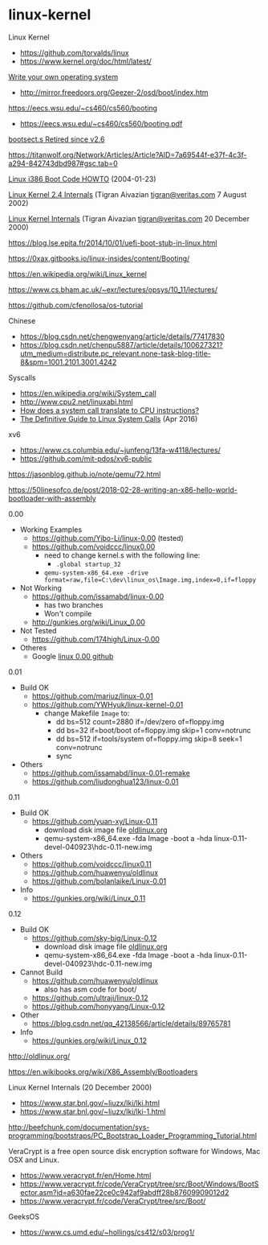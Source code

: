 # linux-kernel

Linux Kernel
- https://github.com/torvalds/linux
- https://www.kernel.org/doc/html/latest/


[Write your own operating system](http://mirror.freedoors.org/Geezer-2/osd/index.htm)
- http://mirror.freedoors.org/Geezer-2/osd/boot/index.htm

https://eecs.wsu.edu/~cs460/cs560/booting
- https://eecs.wsu.edu/~cs460/cs560/booting.pdf

[bootsect.s Retired since v2.6](https://tonybai.com/2006/02/08/retired-bootsect/)

https://titanwolf.org/Network/Articles/Article?AID=7a69544f-e37f-4c3f-a294-842743dbd987#gsc.tab=0

[Linux i386 Boot Code HOWTO](https://tldp.org/HOWTO/Linux-i386-Boot-Code-HOWTO/index.html) (2004-01-23)

[Linux Kernel 2.4 Internals](https://www.kernel.org/doc/mirror/lki-single.html) (Tigran Aivazian tigran@veritas.com 7 August 2002)

[Linux Kernel Internals](https://www.star.bnl.gov/~liuzx/lki/lki.html#toc1) (Tigran Aivazian tigran@veritas.com 20 December 2000)

https://blog.lse.epita.fr/2014/10/01/uefi-boot-stub-in-linux.html

https://0xax.gitbooks.io/linux-insides/content/Booting/

https://en.wikipedia.org/wiki/Linux_kernel

https://www.cs.bham.ac.uk/~exr/lectures/opsys/10_11/lectures/

https://github.com/cfenollosa/os-tutorial

Chinese
- https://blog.csdn.net/chengwenyang/article/details/77417830
- https://blog.csdn.net/chenpu5887/article/details/100627321?utm_medium=distribute.pc_relevant.none-task-blog-title-8&spm=1001.2101.3001.4242

Syscalls
- https://en.wikipedia.org/wiki/System_call
- http://www.cpu2.net/linuxabi.html
- [How does a system call translate to CPU instructions?](https://stackoverflow.com/questions/5570893/how-does-a-system-call-translate-to-cpu-instructions)
- [The Definitive Guide to Linux System Calls](ps://blog.packagecloud.io/eng/2016/04/05/the-definitive-guide-to-linux-system-calls/) (Apr 2016)

xv6
- https://www.cs.columbia.edu/~junfeng/13fa-w4118/lectures/
- https://github.com/mit-pdos/xv6-public

https://jasonblog.github.io/note/qemu/72.html

https://50linesofco.de/post/2018-02-28-writing-an-x86-hello-world-bootloader-with-assembly

0.00
- Working Examples
  - https://github.com/Yibo-Li/linux-0.00 (tested)
  - https://github.com/voidccc/linux0.00
    - need to change kernel.s with the following line:
      - `.global startup_32`
    - `qemu-system-x86_64.exe -drive format=raw,file=C:\dev\linux_os\Image.img,index=0,if=floppy`
- Not Working
  - https://github.com/issamabd/linux-0.00
    - has two branches
    - Won't compile
  - http://gunkies.org/wiki/Linux_0.00
- Not Tested
  - https://github.com/174high/Linux-0.00
- Otheres
  - Google [linux 0.00 github](https://www.google.com/search?q=linux+0.00+github&oq=linux+0.00+github)

0.01
- Build OK
  - https://github.com/mariuz/linux-0.01
  - https://github.com/YWHyuk/linux-kernel-0.01
    - change Makefile `Image` to:
      - dd bs=512 count=2880 if=/dev/zero of=floppy.img
      - dd bs=32 if=boot/boot of=floppy.img skip=1 conv=notrunc
      - dd bs=512 if=tools/system of=floppy.img skip=8 seek=1 conv=notrunc
      - sync
- Others
  - https://github.com/issamabd/linux-0.01-remake
  - https://github.com/liudonghua123/linux-0.01


0.11
- Build OK
  - https://github.com/yuan-xy/Linux-0.11
    - download disk image file [oldlinux.org](http://oldlinux.org/Linux.old/bochs/linux-0.11-devel-040923.zip)
    - qemu-system-x86_64.exe -fda Image -boot a -hda linux-0.11-devel-040923\hdc-0.11-new.img
- Others
  - https://github.com/voidccc/linux0.11
  - https://github.com/huawenyu/oldlinux
  - https://github.com/bolanlaike/Linux-0.01
- Info
  - https://gunkies.org/wiki/Linux_0.11

0.12
- Build OK
  - https://github.com/sky-big/Linux-0.12
    - download disk image file [oldlinux.org](http://oldlinux.org/Linux.old/bochs/linux-0.11-devel-040923.zip)
    - qemu-system-x86_64.exe -fda Image -boot a -hda linux-0.11-devel-040923\hdc-0.11-new.img
- Cannot Build
  - https://github.com/huawenyu/oldlinux
    - also has asm code for boot/
  - https://github.com/ultraji/linux-0.12
  - https://github.com/honyyang/Linux-0.12
- Other
  - https://blog.csdn.net/qq_42138566/article/details/89765781
- Info
  - https://gunkies.org/wiki/Linux_0.12


http://oldlinux.org/

https://en.wikibooks.org/wiki/X86_Assembly/Bootloaders

Linux Kernel Internals (20 December 2000)
- https://www.star.bnl.gov/~liuzx/lki/lki.html
- https://www.star.bnl.gov/~liuzx/lki/lki-1.html

http://beefchunk.com/documentation/sys-programming/bootstraps/PC_Bootstrap_Loader_Programming_Tutorial.html

VeraCrypt is a free open source disk encryption software for Windows, Mac OSX and Linux.
- https://www.veracrypt.fr/en/Home.html
- https://www.veracrypt.fr/code/VeraCrypt/tree/src/Boot/Windows/BootSector.asm?id=a630fae22ce0c942af9abdff28b87609909012d2
- https://www.veracrypt.fr/code/VeraCrypt/tree/src/Boot/

GeeksOS 
- https://www.cs.umd.edu/~hollings/cs412/s03/prog1/
